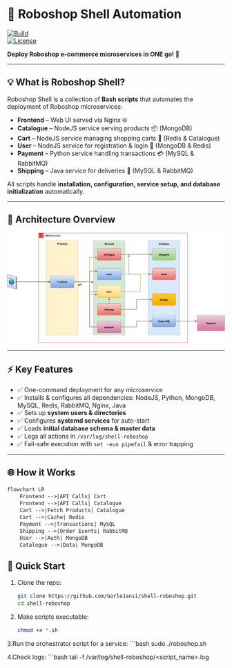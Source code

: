 # 🛒 Roboshop Shell Automation

[![Build](https://img.shields.io/badge/Status-Production-green)](https://github.com/GorleJansi/shell-roboshop)  
[![License](https://img.shields.io/badge/License-MIT-blue)](LICENSE)

**Deploy Roboshop e-commerce microservices in ONE go! 🚀**

---

## 💡 What is Roboshop Shell?

Roboshop Shell is a collection of **Bash scripts** that automates the deployment of Roboshop microservices:

- **Frontend** – Web UI served via Nginx 🌐  
- **Catalogue** – NodeJS service serving products 📦 (MongoDB)  
- **Cart** – NodeJS service managing shopping carts 🛒 (Redis & Catalogue)  
- **User** – NodeJS service for registration & login 👤 (MongoDB & Redis)  
- **Payment** – Python service handling transactions 💳 (MySQL & RabbitMQ)  
- **Shipping** – Java service for deliveries 🚚 (MySQL & RabbitMQ)  

All scripts handle **installation, configuration, service setup, and database initialization** automatically.

---

## 📸 Architecture Overview

![Roboshop Architecture](roboshop%20copy.jpg)

---

## ⚡ Key Features

- ✅ One-command deployment for any microservice  
- ✅ Installs & configures all dependencies: NodeJS, Python, MongoDB, MySQL, Redis, RabbitMQ, Nginx, Java  
- ✅ Sets up **system users & directories**  
- ✅ Configures **systemd services** for auto-start  
- ✅ Loads **initial database schema & master data**  
- ✅ Logs all actions in `/var/log/shell-roboshop`  
- ✅ Fail-safe execution with `set -euo pipefail` & error trapping  

---

## 🌐 How it Works

```mermaid
flowchart LR
    Frontend -->|API Calls| Cart
    Frontend -->|API Calls| Catalogue
    Cart -->|Fetch Products| Catalogue
    Cart -->|Cache| Redis
    Payment -->|Transactions| MySQL
    Shipping -->|Order Events| RabbitMQ
    User -->|Auth| MongoDB
    Catalogue -->|Data| MongoDB
```

## 🚀 Quick Start

1. Clone the repo:
    ```bash
    git clone https://github.com/GorleJansi/shell-roboshop.git
    cd shell-roboshop


2. Make scripts executable:
    ```bash
    chmod +x *.sh


3.Run the orchestrator script for a service:
    ```bash
    sudo ./roboshop.sh <service-name>


4.Check logs:
    ```bash
    tail -f /var/log/shell-roboshop/<script_name>.log